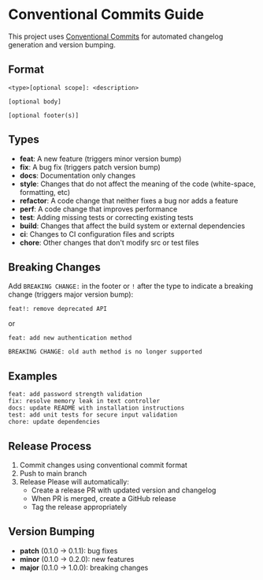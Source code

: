 # Conventional Commits Guide

This project uses [Conventional Commits](https://www.conventionalcommits.org/) for automated changelog generation and version bumping.

## Format

```
<type>[optional scope]: <description>

[optional body]

[optional footer(s)]
```

## Types

- **feat**: A new feature (triggers minor version bump)
- **fix**: A bug fix (triggers patch version bump)
- **docs**: Documentation only changes
- **style**: Changes that do not affect the meaning of the code (white-space, formatting, etc)
- **refactor**: A code change that neither fixes a bug nor adds a feature
- **perf**: A code change that improves performance
- **test**: Adding missing tests or correcting existing tests
- **build**: Changes that affect the build system or external dependencies
- **ci**: Changes to CI configuration files and scripts
- **chore**: Other changes that don't modify src or test files

## Breaking Changes

Add `BREAKING CHANGE:` in the footer or `!` after the type to indicate a breaking change (triggers major version bump):

```
feat!: remove deprecated API
```

or

```
feat: add new authentication method

BREAKING CHANGE: old auth method is no longer supported
```

## Examples

```
feat: add password strength validation
fix: resolve memory leak in text controller
docs: update README with installation instructions
test: add unit tests for secure input validation
chore: update dependencies
```

## Release Process

1. Commit changes using conventional commit format
2. Push to main branch
3. Release Please will automatically:
   - Create a release PR with updated version and changelog
   - When PR is merged, create a GitHub release
   - Tag the release appropriately

## Version Bumping

- **patch** (0.1.0 → 0.1.1): bug fixes
- **minor** (0.1.0 → 0.2.0): new features
- **major** (0.1.0 → 1.0.0): breaking changes
